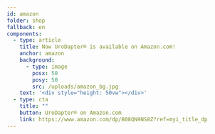 ```yaml
---
id: amazon
folder: shop
fallback: en
components:
  - type: article
    title: Now UroDapter® is available on Amazon.com!
    anchor: amazon
    background:
      - type: image
        posx: 50
        posy: 50
        src: /uploads/amazon_bg.jpg
    text: '<div style="height: 50vw"></div>'
  - type: cta
    title: ""
    button: UroDapter® on Amazon.com
    link: https://www.amazon.com/dp/B08QN9NS8Z?ref=myi_title_dp
---
```


